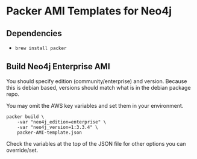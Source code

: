 # Packer AMI Templates for Neo4j

## Dependencies

* `brew install packer`

## Build Neo4j Enterprise AMI

You should specify edition (community/enterprise) and version.  Because this is debian based,
versions should match what is in the debian package repo.

You may omit the AWS key variables and set them in your environment.

```
packer build \
    -var "neo4j_edition=enterprise" \
    -var "neo4j_version=1:3.3.4" \
    packer-AMI-template.json
```

Check the variables at the top of the JSON file for other options you can override/set.

